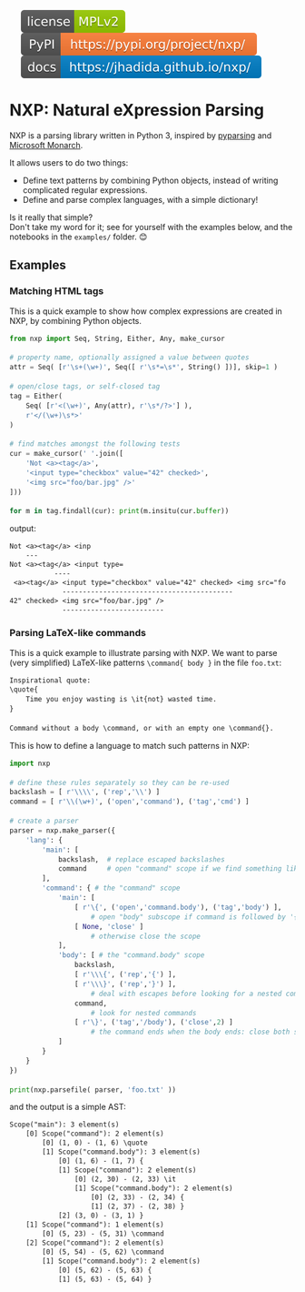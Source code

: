 
<a href="https://choosealicense.com/licenses/mpl-2.0/"><img src="assets/license.svg" alt="License: MPLv2" align="middle" style="margin:0 20px;"></a>
<a href="https://pypi.org/project/nxp/"><img src="assets/pypi.svg" alt="PyPI: nxp" align="middle" style="margin:0 20px;"></a>
<a href="https://jhadida.github.io/nxp/"><img src="assets/docs.svg" alt="Documentation" align="middle" style="margin:0 20px;"></a>

# NXP: Natural eXpression Parsing

NXP is a parsing library written in Python 3, inspired by [pyparsing](https://github.com/pyparsing/pyparsing) and [Microsoft Monarch](https://microsoft.github.io/monaco-editor/monarch.html). 

It allows users to do two things:

- Define text patterns by combining Python objects, instead of writing complicated regular expressions.
- Define and parse complex languages, with a simple dictionary!

Is it really that simple? <br>
Don't take my word for it; see for yourself with the examples below, and the notebooks in the `examples/` folder. :blush:

## Examples

### Matching HTML tags

This is a quick example to show how complex expressions are created in NXP, by combining Python objects.

```py
from nxp import Seq, String, Either, Any, make_cursor

# property name, optionally assigned a value between quotes
attr = Seq( [r'\s+(\w+)', Seq([ r'\s*=\s*', String() ])], skip=1 )

# open/close tags, or self-closed tag
tag = Either(
    Seq( [r'<(\w+)', Any(attr), r'\s*/?>'] ), 
    r'</(\w+)\s*>'
)

# find matches amongst the following tests
cur = make_cursor(' '.join([
    'Not <a><tag</a>',
    '<input type="checkbox" value="42" checked>',
    '<img src="foo/bar.jpg" />'
]))

for m in tag.findall(cur): print(m.insitu(cur.buffer))
```
output:
```
Not <a><tag</a> <inp
    ---             
Not <a><tag</a> <input type=
           ----             
 <a><tag</a> <input type="checkbox" value="42" checked> <img src="fo
             ------------------------------------------             
42" checked> <img src="foo/bar.jpg" />
             -------------------------
```

### Parsing LaTeX-like commands

This is a quick example to illustrate parsing with NXP. We want to parse (very simplified) LaTeX-like patterns `\command{ body }` in the file `foo.txt`:
```txt
Inspirational quote:
\quote{
    Time you enjoy wasting is \it{not} wasted time.
}

Command without a body \command, or with an empty one \command{}.
```

This is how to define a language to match such patterns in NXP:
```py
import nxp

# define these rules separately so they can be re-used
backslash = [ r'\\\\', ('rep','\\') ] 
command = [ r'\\(\w+)', ('open','command'), ('tag','cmd') ] 

# create a parser
parser = nxp.make_parser({
	'lang': {
		'main': [
			backslash,  # replace escaped backslashes
			command     # open "command" scope if we find something like '\word'
		],
		'command': { # the "command" scope
			'main': [
				[ r'\{', ('open','command.body'), ('tag','body') ],
					# open "body" subscope if command is followed by '{'
				[ None, 'close' ] 
					# otherwise close the scope
			],
			'body': [ # the "command.body" scope
				backslash,
				[ r'\\\{', ('rep','{') ],
				[ r'\\\}', ('rep','}') ],
					# deal with escapes before looking for a nested command
				command, 
					# look for nested commands
				[ r'\}', ('tag','/body'), ('close',2) ]
					# the command ends when the body ends: close both scopes
			]
		}
	}
})

print(nxp.parsefile( parser, 'foo.txt' ))
```
and the output is a simple AST:
```
Scope("main"): 3 element(s)
	[0] Scope("command"): 2 element(s)
		[0] (1, 0) - (1, 6) \quote
		[1] Scope("command.body"): 3 element(s)
			[0] (1, 6) - (1, 7) {
			[1] Scope("command"): 2 element(s)
				[0] (2, 30) - (2, 33) \it
				[1] Scope("command.body"): 2 element(s)
					[0] (2, 33) - (2, 34) {
					[1] (2, 37) - (2, 38) }
			[2] (3, 0) - (3, 1) }
	[1] Scope("command"): 1 element(s)
		[0] (5, 23) - (5, 31) \command
	[2] Scope("command"): 2 element(s)
		[0] (5, 54) - (5, 62) \command
		[1] Scope("command.body"): 2 element(s)
			[0] (5, 62) - (5, 63) {
			[1] (5, 63) - (5, 64) }
```
